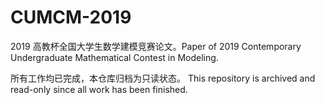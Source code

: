# CUMCM-2019
2019 高教杯全国大学生数学建模竞赛论文。Paper of 2019 Contemporary Undergraduate Mathematical Contest in Modeling.

所有工作均已完成，本仓库归档为只读状态。 This repository is archived and read-only since all work has been finished.
